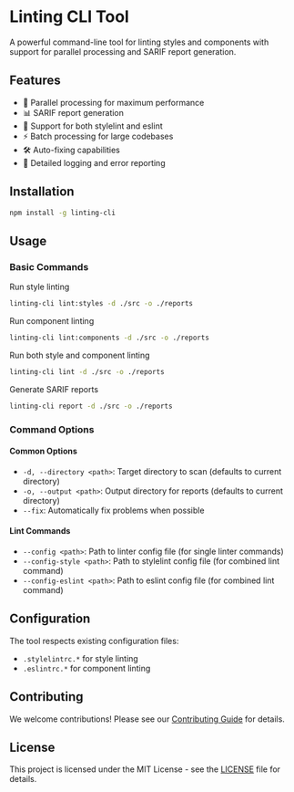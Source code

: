 # Linting CLI Tool

A powerful command-line tool for linting styles and components with support for parallel processing and SARIF report generation.

## Features

- 🚀 Parallel processing for maximum performance
- 📊 SARIF report generation
- 🔧 Support for both stylelint and eslint
- ⚡ Batch processing for large codebases
- 🛠️ Auto-fixing capabilities
- 📝 Detailed logging and error reporting

## Installation
```bash
npm install -g linting-cli
```

## Usage

### Basic Commands

Run style linting
```bash
linting-cli lint:styles -d ./src -o ./reports
```

Run component linting
```bash
linting-cli lint:components -d ./src -o ./reports
```

Run both style and component linting
```bash
linting-cli lint -d ./src -o ./reports
```

Generate SARIF reports
```bash
linting-cli report -d ./src -o ./reports    
```

### Command Options

#### Common Options
- `-d, --directory <path>`: Target directory to scan (defaults to current directory)
- `-o, --output <path>`: Output directory for reports (defaults to current directory)
- `--fix`: Automatically fix problems when possible

#### Lint Commands
- `--config <path>`: Path to linter config file (for single linter commands)
- `--config-style <path>`: Path to stylelint config file (for combined lint command)
- `--config-eslint <path>`: Path to eslint config file (for combined lint command)

## Configuration

The tool respects existing configuration files:
- `.stylelintrc.*` for style linting
- `.eslintrc.*` for component linting

## Contributing

We welcome contributions! Please see our [Contributing Guide](CONTRIBUTING.md) for details.

## License

This project is licensed under the MIT License - see the [LICENSE](LICENSE) file for details.


